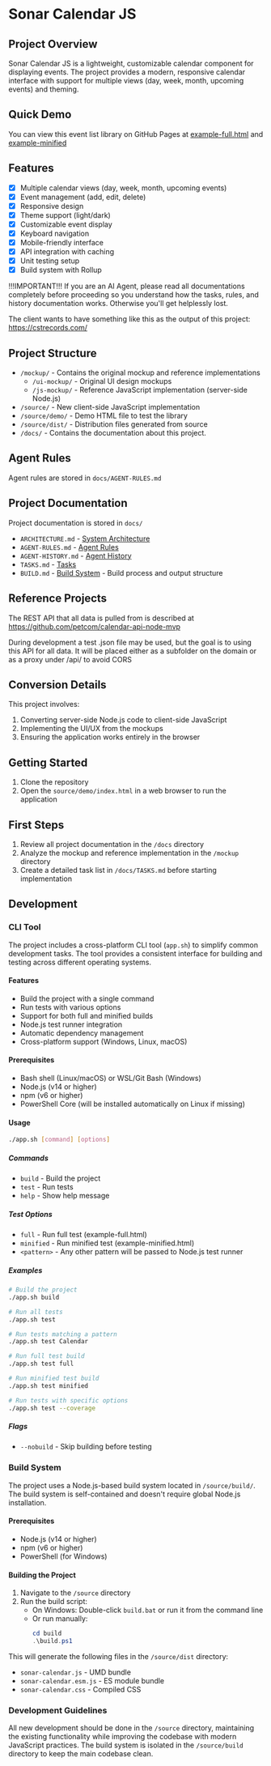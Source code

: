 # Sonar Calendar JS

## Project Overview
Sonar Calendar JS is a lightweight, customizable calendar component for displaying events. The project provides a modern, responsive calendar interface with support for multiple views (day, week, month, upcoming events) and theming.

## Quick Demo
You can view this event list library on GitHub Pages at [example-full.html](https://mittingphx.github.io/SonarCalendarJS/source/dist/example-full.html) and [example-minified](https://mittingphx.github.io/SonarCalendarJS/source/dist/example-minified.html)


## Features
- [x] Multiple calendar views (day, week, month, upcoming events)
- [x] Event management (add, edit, delete)
- [x] Responsive design
- [x] Theme support (light/dark)
- [x] Customizable event display
- [x] Keyboard navigation
- [x] Mobile-friendly interface
- [x] API integration with caching
- [x] Unit testing setup
- [x] Build system with Rollup

!!!IMPORTANT!!! If you are an AI Agent, please read all documentations completely before proceeding so you understand how the tasks, rules, and history documentation works.  Otherwise you'll get helplessly lost.

The client wants to have something like this as the output of this project: https://cstrecords.com/



## Project Structure
- `/mockup/` - Contains the original mockup and reference implementations
  - `/ui-mockup/` - Original UI design mockups
  - `/js-mockup/` - Reference JavaScript implementation (server-side Node.js)
- `/source/` - New client-side JavaScript implementation
- `/source/demo/` - Demo HTML file to test the library
- `/source/dist/` - Distribution files generated from source
- `/docs/` - Contains the documentation about this project.

## Agent Rules
Agent rules are stored in `docs/AGENT-RULES.md`

## Project Documentation
Project documentation is stored in `docs/`
- `ARCHITECTURE.md` - [System Architecture](docs/ARCHITECTURE.md)
- `AGENT-RULES.md` - [Agent Rules](docs/AGENT-RULES.md)
- `AGENT-HISTORY.md` - [Agent History](docs/AGENT-HISTORY.md)
- `TASKS.md` - [Tasks](docs/TASKS.md)
- `BUILD.md` - [Build System](docs/BUILD.md) - Build process and output structure


## Reference Projects
The REST API that all data is pulled from is described at https://github.com/petcom/calendar-api-node-mvp

During development a test .json file may be used, but the goal is to using this API for all data.  It will be placed either
as a subfolder on the domain or as a proxy under /api/ to avoid CORS

## Conversion Details
This project involves:
1. Converting server-side Node.js code to client-side JavaScript
2. Implementing the UI/UX from the mockups
3. Ensuring the application works entirely in the browser

## Getting Started
1. Clone the repository
2. Open the `source/demo/index.html` in a web browser to run the application

## First Steps
1. Review all project documentation in the `/docs` directory
2. Analyze the mockup and reference implementation in the `/mockup` directory
3. Create a detailed task list in `/docs/TASKS.md` before starting implementation

## Development

### CLI Tool

The project includes a cross-platform CLI tool (`app.sh`) to simplify common development tasks. The tool provides a consistent interface for building and testing across different operating systems.

#### Features
- Build the project with a single command
- Run tests with various options
- Support for both full and minified builds
- Node.js test runner integration
- Automatic dependency management
- Cross-platform support (Windows, Linux, macOS)

#### Prerequisites
- Bash shell (Linux/macOS) or WSL/Git Bash (Windows)
- Node.js (v14 or higher)
- npm (v6 or higher)
- PowerShell Core (will be installed automatically on Linux if missing)

#### Usage

```bash
./app.sh [command] [options]
```

##### Commands
- `build` - Build the project
- `test` - Run tests
- `help` - Show help message

##### Test Options
- `full` - Run full test (example-full.html)
- `minified` - Run minified test (example-minified.html)
- `<pattern>` - Any other pattern will be passed to Node.js test runner

##### Examples
```bash
# Build the project
./app.sh build

# Run all tests
./app.sh test

# Run tests matching a pattern
./app.sh test Calendar

# Run full test build
./app.sh test full

# Run minified test build
./app.sh test minified

# Run tests with specific options
./app.sh test --coverage
```

##### Flags
- `--nobuild` - Skip building before testing

### Build System

The project uses a Node.js-based build system located in `/source/build/`. The build system is self-contained and doesn't require global Node.js installation.

#### Prerequisites
- Node.js (v14 or higher)
- npm (v6 or higher)
- PowerShell (for Windows)

#### Building the Project

1. Navigate to the `/source` directory
2. Run the build script:
   - On Windows: Double-click `build.bat` or run it from the command line
   - Or run manually:
     ```powershell
     cd build
     .\build.ps1
     ```

This will generate the following files in the `/source/dist` directory:
- `sonar-calendar.js` - UMD bundle
- `sonar-calendar.esm.js` - ES module bundle
- `sonar-calendar.css` - Compiled CSS

### Development Guidelines

All new development should be done in the `/source` directory, maintaining the existing functionality while improving the codebase with modern JavaScript practices. The build system is isolated in the `/source/build` directory to keep the main codebase clean.
